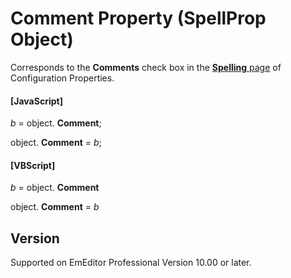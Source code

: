 # Comment Property (SpellProp Object)

Corresponds to the **Comments** check box in the
[**Spelling** page](../../dlg/properties/spell/index) of Configuration Properties.

#### \[JavaScript\]

_b_ =
object. **Comment**;

object. **Comment** = _b_;

#### \[VBScript\]

_b_ =
object. **Comment**

object. **Comment** = _b_

## Version

Supported on EmEditor Professional Version 10.00 or later.
